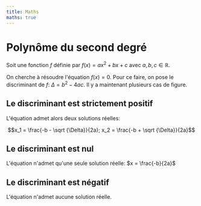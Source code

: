 ```yaml
---
title: Maths
maths: true
---
```


# Polynôme du second degré

Soit une fonction $f$ définie par $f(x) = ax^2 + bx + c$ avec $a, b, c \in \mathbb{R}$.

On cherche à résoudre l'équation $f(x) = 0$. Pour ce faire, on pose le discriminant de $f$: $\Delta = b^2 - 4ac$. Il y a maintenant plusieurs cas de figure.

## Le discriminant est strictement positif

L'équation admet alors deux solutions réelles:

$$x_1 = \frac{-b - \sqrt {\Delta}}{2a}; x_2 = \frac{-b + \sqrt {\Delta}}{2a}$$

## Le discriminant est nul

L'équation n'admet qu'une seule solution réelle: $x = \frac{-b}{2a}$

## Le discriminant est négatif

L'équation n'admet aucune solution réelle.
